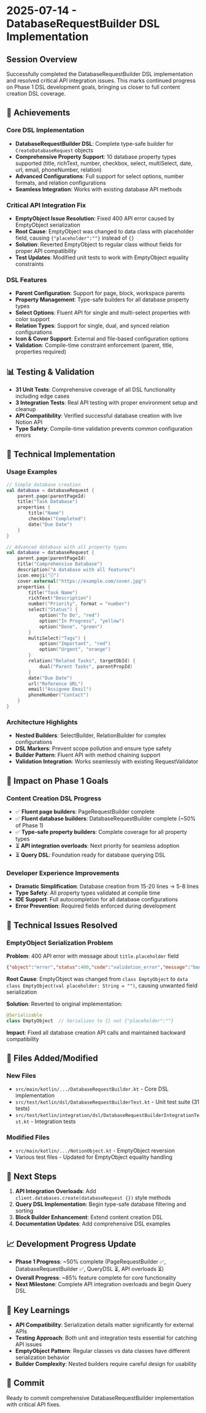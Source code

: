 # 2025-07-14 - DatabaseRequestBuilder DSL Implementation

## Session Overview
Successfully completed the DatabaseRequestBuilder DSL implementation and resolved critical API integration issues. This marks continued progress on Phase 1 DSL development goals, bringing us closer to full content creation DSL coverage.

## 🎯 Achievements

### Core DSL Implementation
- **DatabaseRequestBuilder DSL**: Complete type-safe builder for `CreateDatabaseRequest` objects
- **Comprehensive Property Support**: 10 database property types supported (title, richText, number, checkbox, select, multiSelect, date, url, email, phoneNumber, relation)
- **Advanced Configurations**: Full support for select options, number formats, and relation configurations
- **Seamless Integration**: Works with existing database API methods

### Critical API Integration Fix
- **EmptyObject Issue Resolution**: Fixed 400 API error caused by EmptyObject serialization
- **Root Cause**: EmptyObject was changed to data class with placeholder field, causing `{"placeholder":""}` instead of `{}`
- **Solution**: Reverted EmptyObject to regular class without fields for proper API compatibility
- **Test Updates**: Modified unit tests to work with EmptyObject equality constraints

### DSL Features
- **Parent Configuration**: Support for page, block, workspace parents
- **Property Management**: Type-safe builders for all database property types
- **Select Options**: Fluent API for single and multi-select properties with color support
- **Relation Types**: Support for single, dual, and synced relation configurations
- **Icon & Cover Support**: External and file-based configuration options
- **Validation**: Compile-time constraint enforcement (parent, title, properties required)

## 📊 Testing & Validation
- **31 Unit Tests**: Comprehensive coverage of all DSL functionality including edge cases
- **3 Integration Tests**: Real API testing with proper environment setup and cleanup
- **API Compatibility**: Verified successful database creation with live Notion API
- **Type Safety**: Compile-time validation prevents common configuration errors

## 🔧 Technical Implementation

### Usage Examples
```kotlin
// Simple database creation
val database = databaseRequest {
    parent.page(parentPageId)
    title("Task Database")
    properties {
        title("Name")
        checkbox("Completed")
        date("Due Date")
    }
}

// Advanced database with all property types
val database = databaseRequest {
    parent.page(parentPageId)
    title("Comprehensive Database")
    description("A database with all features")
    icon.emoji("🗄️")
    cover.external("https://example.com/cover.jpg")
    properties {
        title("Task Name")
        richText("Description")
        number("Priority", format = "number")
        select("Status") {
            option("To Do", "red")
            option("In Progress", "yellow") 
            option("Done", "green")
        }
        multiSelect("Tags") {
            option("Important", "red")
            option("Urgent", "orange")
        }
        relation("Related Tasks", targetDbId) {
            dual("Parent Tasks", parentPropId)
        }
        date("Due Date")
        url("Reference URL")
        email("Assignee Email")
        phoneNumber("Contact")
    }
}
```

### Architecture Highlights
- **Nested Builders**: SelectBuilder, RelationBuilder for complex configurations
- **DSL Markers**: Prevent scope pollution and ensure type safety
- **Builder Pattern**: Fluent API with method chaining support
- **Validation Integration**: Works seamlessly with existing RequestValidator

## 🚀 Impact on Phase 1 Goals

### Content Creation DSL Progress  
- ✅ **Fluent page builders**: PageRequestBuilder complete
- ✅ **Fluent database builders**: DatabaseRequestBuilder complete (~50% of Phase 1)
- ✅ **Type-safe property builders**: Complete coverage for all property types
- ⏳ **API integration overloads**: Next priority for seamless adoption
- ⏳ **Query DSL**: Foundation ready for database querying DSL

### Developer Experience Improvements
- **Dramatic Simplification**: Database creation from 15-20 lines → 5-8 lines
- **Type Safety**: All property types validated at compile time
- **IDE Support**: Full autocompletion for all database configurations
- **Error Prevention**: Required fields enforced during development

## 🐛 Technical Issues Resolved

### EmptyObject Serialization Problem
**Problem**: 400 API error with message about `title.placeholder` field
```json
{"object":"error","status":400,"code":"validation_error","message":"body failed validation: body.properties.Task Name.title.placeholder should be not present, instead was `\"\"`."}
```

**Root Cause**: EmptyObject was changed from `class EmptyObject` to `data class EmptyObject(val placeholder: String = "")`, causing unwanted field serialization

**Solution**: Reverted to original implementation:
```kotlin
@Serializable
class EmptyObject  // Serializes to {} not {"placeholder":""}
```

**Impact**: Fixed all database creation API calls and maintained backward compatibility

## 📁 Files Added/Modified

### New Files
- `src/main/kotlin/.../DatabaseRequestBuilder.kt` - Core DSL implementation
- `src/test/kotlin/dsl/DatabaseRequestBuilderTest.kt` - Unit test suite (31 tests)
- `src/test/kotlin/integration/dsl/DatabaseRequestBuilderIntegrationTest.kt` - Integration tests

### Modified Files  
- `src/main/kotlin/.../NotionObject.kt` - EmptyObject reversion
- Various test files - Updated for EmptyObject equality handling

## 🔄 Next Steps
1. **API Integration Overloads**: Add `client.databases.create(databaseRequest {})` style methods
2. **Query DSL Implementation**: Begin type-safe database filtering and sorting
3. **Block Builder Enhancement**: Extend content creation DSL
4. **Documentation Updates**: Add comprehensive DSL examples

## 📈 Development Progress Update
- **Phase 1 Progress**: ~50% complete (PageRequestBuilder ✅, DatabaseRequestBuilder ✅, QueryDSL ⏳, API overloads ⏳)
- **Overall Progress**: ~85% feature complete for core functionality
- **Next Milestone**: Complete API integration overloads and begin Query DSL

## 🎯 Key Learnings
- **API Compatibility**: Serialization details matter significantly for external APIs
- **Testing Approach**: Both unit and integration tests essential for catching API issues
- **EmptyObject Pattern**: Regular classes vs data classes have different serialization behavior
- **Builder Complexity**: Nested builders require careful design for usability

## 💾 Commit
Ready to commit comprehensive DatabaseRequestBuilder implementation with critical API fixes.